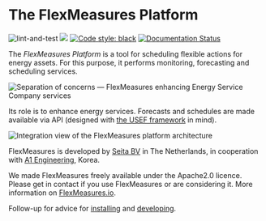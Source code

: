 # The FlexMeasures Platform

![lint-and-test](https://github.com/SeitaBV/flexmeasures/workflows/lint-and-test/badge.svg)
[![](https://img.shields.io/badge/python-3.6+-blue.svg)](https://www.python.org/downloads/)
[![Code style: black](https://img.shields.io/badge/code%20style-black-000000.svg)](https://github.com/psf/black)
[![Documentation Status](https://readthedocs.org/projects/flexmeasures/badge/?version=latest)](https://flexmeasures.readthedocs.io/en/latest/?badge=latest)

The *FlexMeasures Platform* is a tool for scheduling flexible actions for energy assets.
For this purpose, it performs monitoring, forecasting and scheduling services.

![Separation of concerns ― FlexMeasures enhancing Energy Service Company services](https://seita.nl/wp-content/uploads/2021/02/SeparationOfConcerns.png)


Its role is to enhance energy services. Forecasts and schedules are made available via API (designed with [the USEF framework](https://usef.energy) in mind).

![Integration view of the FlexMeasures platform architecture](https://seita.nl/wp-content/uploads/2021/02/FlexMeasures-HighLevel.png)

FlexMeasures is developed by [Seita BV](https://www.seita.nl) in The Netherlands, in cooperation with [A1 Engineering](http://aoneeng.com), Korea.

We made FlexMeasures freely available under the Apache2.0 licence. Please get in contact if you use FlexMeasures or are considering it. More information on [FlexMeasures.io](https://flexmeasures.io).


Follow-up for advice for [installing](Installation.md) and [developing](Developing.md).

